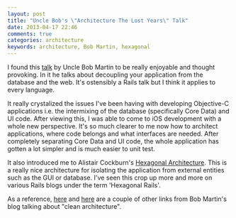 ```yaml
---
layout: post
title: "Uncle Bob's \"Architecture The Lost Years\" Talk"
date: 2013-04-17 22:46
comments: true
categories: architecture
keywords: architecture, Bob Martin, hexagonal
---
```


I found this [talk](
http://confreaks.com/videos/759-rubymidwest2011-keynote-architecture-the-lost-years) by Uncle Bob Martin to be really enjoyable and thought provoking. In it he talks about decoupling your application from the database and the web. It's ostensibly a Rails talk but I think it applies to every language. 

It really crystalized the issues I've been having with developing Objective-C applications i.e. the intermixing of the database (specifically Core Data) and UI code. After viewing this, I was able to come to iOS development with a whole new perspective. It's so much clearer to me now how to architect applications, where code belongs and what interfaces are needed. After completely separating Core Data and UI code, the whole application has gotten a lot simpler and is much easier to unit test.

It also introduced me to Alistair Cockburn's [Hexagonal Architecture][]. This is a really nice architecture for isolating the application from external entities such as the GUI or database. I've seen this crop up more and more on various Rails blogs under the term 'Hexagonal Rails'.

As a reference, [here](http://blog.8thlight.com/uncle-bob/2011/11/22/Clean-Architecture.html) and [here](http://blog.8thlight.com/uncle-bob/2012/08/13/the-clean-architecture.html) are a couple of other links from Bob Martin's blog talking about "clean architecture".

[Hexagonal Architecture]: http://alistair.cockburn.us/Hexagonal+architecture



